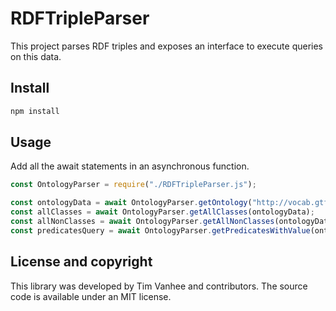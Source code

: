 # RDFTripleParser
This project parses RDF triples and exposes an interface to execute queries on this data.

## Install

```bash
npm install
```

## Usage

Add all the await statements in an asynchronous function.

```javascript
const OntologyParser = require("./RDFTripleParser.js");

const ontologyData = await OntologyParser.getOntology("http://vocab.gtfs.org/gtfs.ttl");
const allClasses = await OntologyParser.getAllClasses(ontologyData);
const allNonClasses = await OntologyParser.getAllNonClasses(ontologyData);
const predicatesQuery = await OntologyParser.getPredicatesWithValue(ontologyData, "value");
```

## License and copyright

This library was developed by Tim Vanhee and contributors. The source code is available under an MIT license.